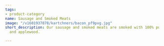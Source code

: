 ```yaml
---
tags:
- product-category
name: Sausage and Smoked Meats
image: "/v1601937878/kartchners/bacon_pf9pxg.jpg"
short_description: Our sausage and smoked meats are smoked with 100% pure hickory
  and applewood.

---
```

